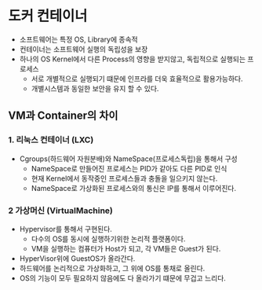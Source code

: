 # 도커 컨테이너
- 소프트웨어는 특정 OS, Library에 종속적
- 컨테이너는 소프트웨어 실행의 독립성을 보장
- 하나의 OS Kernel에서 다른 Process의 영향을 받지않고, 독립적으로 실행되는 프로세스
  - 서로 개별적으로 실행되기 떄문에 인프라를 더욱 효율적으로 활용가능하다.
  - 개별시스템과 동일한 보안을 유지 할 수 있다.

## VM과 Container의 차이

### 1. 리눅스 컨테이너 (LXC)
- Cgroups(하드웨어 자원분배)와 NameSpace(프로세스독립)을 통해서 구성
  - NameSpace로 만들어진 프로세스는 PID가 같아도 다른 PID로 인식
  - 현재 Kernel에서 동작중인 프로세스들과 충돌을 일으키지 않는다.
  - NameSpace로 가상화된 프로세스와의 통신은 IP를 통해서 이루어진다.

### 2 가상머신 (VirtualMachine)
- Hypervisor를 통해서 구현된다.
  - 다수의 OS를 동시에 실행하기위한 논리적 플랫폼이다.
  - VM을 실행하는 컴퓨터가 Host가 되고, 각 VM들은 Guest가 된다.
- HyperVisor위에 GuestOS가 올라간다.
- 하드웨어를 논리적으로 가상화하고, 그 위에 OS를 통채로 올린다.
- OS의 기능이 모두 필요하지 않음에도 다 올라가기 떄문에 무겁고 느리다.